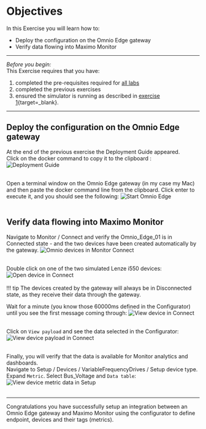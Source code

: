 # Objectives
In this Exercise you will learn how to:

* Deploy the configuration on the Omnio Edge gateway
* Verify data flowing into Maximo Monitor

---
*Before you begin:*  
This Exercise requires that you have:

1. completed the pre-requisites required for [all labs](../prereqs)
2. completed the previous exercises
3. ensured the simulator is running as described in [exercise 1](/omnio_8.8/setup/#configure-the-modbus-simulator){target=_blank}.</br>

---

## Deploy the configuration on the Omnio Edge gateway

At the end of the previous exercise the Deployment Guide appeared. </br>
Click on the docker command to copy it to the clipboard :
![Deployment Guide](/img/omnio_8.8/omnio_configuration_16.png)</br></br>

Open a terminal window on the Omnio Edge gateway (in my case my Mac) and then paste the docker command line from the clipboard. Click enter to execute it, and you should see the following:
![Start Omnio Edge](/img/omnio_8.8/omnio_configuration_17.png)</br></br>

## Verify data flowing into Maximo Monitor

Navigate to Monitor / Connect and verify the Omnio_Edge_01 is in Connected state - and the two devices have been created automatically by the gateway.
![Omnio devices in Monitor Connect](/img/omnio_8.8/omnio_configuration_18.png)</br></br>

Double click on one of the two simulated Lenze i550 devices:
![Open device in Connect](/img/omnio_8.8/omnio_configuration_19.png)</br></br>
!!! tip
    The devices created by the gateway will always be in Disconnected state, as they receive their data through the gateway.

Wait for a minute (you know those 60000ms defined in the Configurator) until you see the first message coming through:
![View device in Connect](/img/omnio_8.8/omnio_configuration_20.png)</br></br>

Click on `View payload` and see the data selected in the Configurator:
![View device payload in Connect](/img/omnio_8.8/omnio_configuration_21.png)</br></br>

Finally, you will verify that the data is available for Monitor analytics and dashboards.</br>
Navigate to Setup / Devices / VariableFrequencyDrives / Setup device type.</br>
Expand `Metric`. Select Bus_Voltage and `Data table`:
![View device metric data in Setup](/img/omnio_8.8/omnio_configuration_22.png)</br></br>


---
Congratulations you have successfully setup an integration between an Omnio Edge gateway and Maximo Monitor using the configurator to define endpoint, devices and their tags (metrics).</br>
